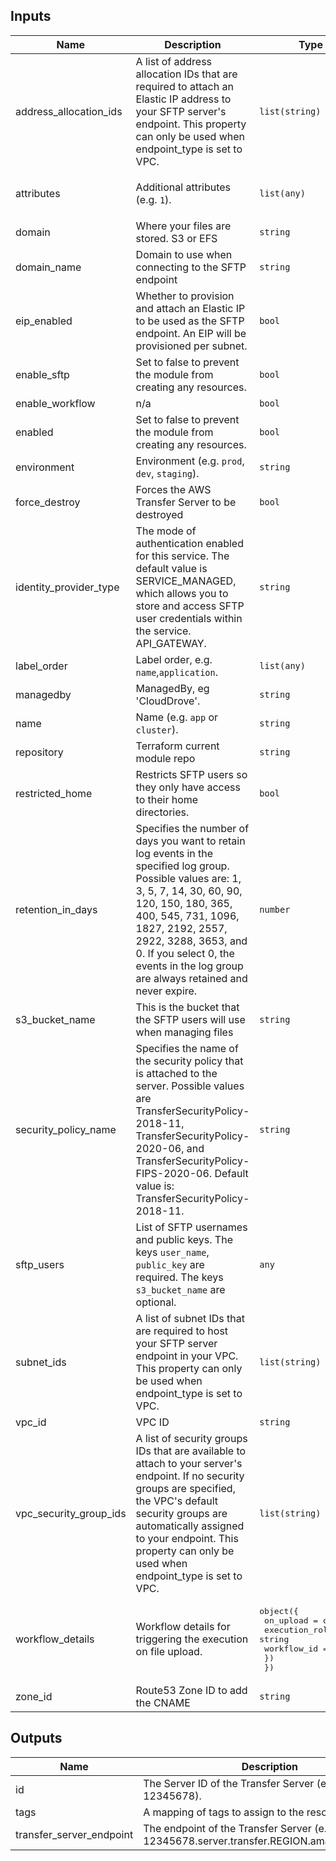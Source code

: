 ## Inputs

| Name | Description | Type | Default | Required |
|------|-------------|------|---------|:--------:|
| address\_allocation\_ids | A list of address allocation IDs that are required to attach an Elastic IP address to your SFTP server's endpoint. This property can only be used when endpoint\_type is set to VPC. | `list(string)` | `[]` | no |
| attributes | Additional attributes (e.g. `1`). | `list(any)` | <pre>[<br>  "transfer"<br>]</pre> | no |
| domain | Where your files are stored. S3 or EFS | `string` | `"S3"` | no |
| domain\_name | Domain to use when connecting to the SFTP endpoint | `string` | `""` | no |
| eip\_enabled | Whether to provision and attach an Elastic IP to be used as the SFTP endpoint. An EIP will be provisioned per subnet. | `bool` | `false` | no |
| enable\_sftp | Set to false to prevent the module from creating any resources. | `bool` | `true` | no |
| enable\_workflow | n/a | `bool` | `false` | no |
| enabled | Set to false to prevent the module from creating any resources. | `bool` | `true` | no |
| environment | Environment (e.g. `prod`, `dev`, `staging`). | `string` | `""` | no |
| force\_destroy | Forces the AWS Transfer Server to be destroyed | `bool` | `false` | no |
| identity\_provider\_type | The mode of authentication enabled for this service. The default value is SERVICE\_MANAGED, which allows you to store and access SFTP user credentials within the service. API\_GATEWAY. | `string` | `"SERVICE_MANAGED"` | no |
| label\_order | Label order, e.g. `name`,`application`. | `list(any)` | `[]` | no |
| managedby | ManagedBy, eg 'CloudDrove'. | `string` | `"hello@clouddrove.com"` | no |
| name | Name  (e.g. `app` or `cluster`). | `string` | `""` | no |
| repository | Terraform current module repo | `string` | `"https://github.com/clouddrove/terraform-aws-sftp"` | no |
| restricted\_home | Restricts SFTP users so they only have access to their home directories. | `bool` | `true` | no |
| retention\_in\_days | Specifies the number of days you want to retain log events in the specified log group. Possible values are: 1, 3, 5, 7, 14, 30, 60, 90, 120, 150, 180, 365, 400, 545, 731, 1096, 1827, 2192, 2557, 2922, 3288, 3653, and 0. If you select 0, the events in the log group are always retained and never expire. | `number` | `3` | no |
| s3\_bucket\_name | This is the bucket that the SFTP users will use when managing files | `string` | n/a | yes |
| security\_policy\_name | Specifies the name of the security policy that is attached to the server. Possible values are TransferSecurityPolicy-2018-11, TransferSecurityPolicy-2020-06, and TransferSecurityPolicy-FIPS-2020-06. Default value is: TransferSecurityPolicy-2018-11. | `string` | `"TransferSecurityPolicy-2018-11"` | no |
| sftp\_users | List of SFTP usernames and public keys. The keys `user_name`, `public_key` are required. The keys `s3_bucket_name` are optional. | `any` | `{}` | no |
| subnet\_ids | A list of subnet IDs that are required to host your SFTP server endpoint in your VPC. This property can only be used when endpoint\_type is set to VPC. | `list(string)` | `[]` | no |
| vpc\_id | VPC ID | `string` | `null` | no |
| vpc\_security\_group\_ids | A list of security groups IDs that are available to attach to your server's endpoint. If no security groups are specified, the VPC's default security groups are automatically assigned to your endpoint. This property can only be used when endpoint\_type is set to VPC. | `list(string)` | `[]` | no |
| workflow\_details | Workflow details for triggering the execution on file upload. | <pre>object({<br>    on_upload = object({<br>      execution_role = string<br>      workflow_id    = string<br>    })<br>  })</pre> | n/a | yes |
| zone\_id | Route53 Zone ID to add the CNAME | `string` | `""` | no |

## Outputs

| Name | Description |
|------|-------------|
| id | The Server ID of the Transfer Server (e.g. s-12345678). |
| tags | A mapping of tags to assign to the resource. |
| transfer\_server\_endpoint | The endpoint of the Transfer Server (e.g. s-12345678.server.transfer.REGION.amazonaws.com). |

